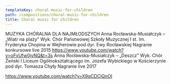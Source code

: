 ```yaml
---
templateKey: choral-music-for-children
path: /compositions/choral-music-for-children
title: Choral music for children
---
```


MUZYKA CHÓRALNA DLA NAJMŁODSZYCH
Anna Rocławska-Musiałczyk – „Wiatr na plaży”
Wyk. Chór Państwowej Szkoły Muzycznej I st. Im. Fryderyka Chopina w Wejherowie pod dyr. Ewy Rocławskiej
Nagranie konkursowe live 2015
https://www.youtube.com/watch?v=oFvUfw0jyNQ&t=3s
Anna Rocławska-Musiałczyk – „Deszcz”
Wyk. Chór Żeński I Liceum Ogólnokształcącego im. Józefa Wybickiego w Kościerzynie pod dyr. Tomasza Chyły
Nagranie live 2017

https://www.youtube.com/watch?v=X9qCDCjQnOI
